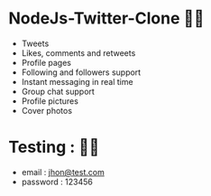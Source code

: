 # NodeJs-Twitter-Clone 👩‍💻

- Tweets
- Likes, comments and retweets
- Profile pages
- Following and followers support
- Instant messaging in real time
- Group chat support
- Profile pictures
- Cover photos

# Testing : 🙋‍♂️

- email : jhon@test.com
- password : 123456
